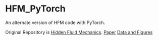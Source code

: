# HFM_PyTorch
An alternate version of HFM code with PyTorch.

Original Repository is [Hidden Fluid Mechanics](https://github.com/maziarraissi/HFM).
[Paper](https://science.sciencemag.org/content/367/6481/1026.abstract)
[Data and Figures](https://bit.ly/2NRB65U)


